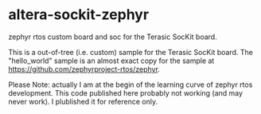 # altera-sockit-zephyr
zephyr rtos custom board and soc for the Terasic SocKit board.

This is a out-of-tree (i.e. custom) sample for the Terasic SocKit board. The "hello_world" sample is an almost exact copy for the sample at https://github.com/zephyrproject-rtos/zephyr.

Please Note: actually I am at the begin of the learning curve of zephyr rtos development. This code published here probably not working (and may never work). I plublished it for reference only.

